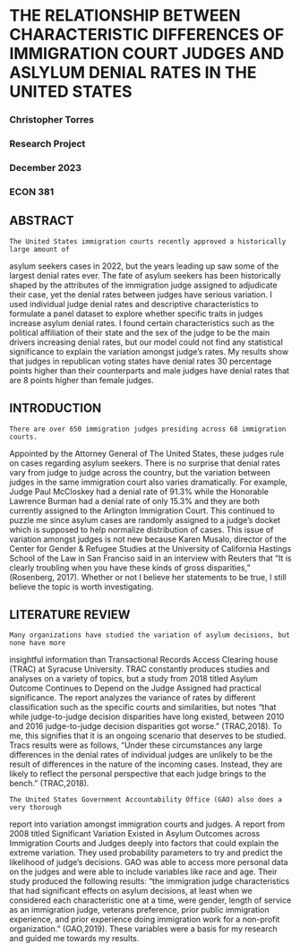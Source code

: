 # THE RELATIONSHIP BETWEEN CHARACTERISTIC DIFFERENCES OF IMMIGRATION COURT JUDGES AND ASLYLUM DENIAL RATES IN THE UNITED STATES
### Christopher Torres 
### Research Project 
### December 2023
### ECON 381

## ABSTRACT
    The United States immigration courts recently approved a historically large amount of
asylum seekers cases in 2022, but the years leading up saw some of the largest denial rates ever.
The fate of asylum seekers has been historically shaped by the attributes of the immigration
judge assigned to adjudicate their case, yet the denial rates between judges have serious
variation. I used individual judge denial rates and descriptive characteristics to formulate a panel
dataset to explore whether specific traits in judges increase asylum denial rates. I found certain
characteristics such as the political affiliation of their state and the sex of the judge to be the
main drivers increasing denial rates, but our model could not find any statistical significance to
explain the variation amongst judge’s rates. My results show that judges in republican voting
states have denial rates 30 percentage points higher than their counterparts and male judges have
denial rates that are 8 points higher than female judges.

## INTRODUCTION
    There are over 650 immigration judges presiding across 68 immigration courts.
Appointed by the Attorney General of The United States, these judges rule on cases regarding
asylum seekers. There is no surprise that denial rates vary from judge to judge across the country,
but the variation between judges in the same immigration court also varies dramatically. For
example, Judge Paul McCloskey had a denial rate of 91.3% while the Honorable Lawrence
Burman had a denial rate of only 15.3% and they are both currently assigned to the Arlington
Immigration Court. This continued to puzzle me since asylum cases are randomly assigned to a
judge’s docket which is supposed to help normalize distribution of cases. This issue of variation
amongst judges is not new because Karen Musalo, director of the Center for Gender & Refugee
Studies at the University of California Hastings School of the Law in San Franciso said in an
interview with Reuters that “It is clearly troubling when you have these kinds of gross
disparities,” (Rosenberg, 2017). Whether or not I believe her statements to be true, I still believe
the topic is worth investigating.

## LITERATURE REVIEW 
    Many organizations have studied the variation of asylum decisions, but none have more
insightful information than Transactional Records Access Clearing house (TRAC) at Syracuse
University. TRAC constantly produces studies and analyses on a variety of topics, but a study
from 2018 titled Asylum Outcome Continues to Depend on the Judge Assigned had practical
significance. The report analyzes the variance of rates by different classification such as the
specific courts and similarities, but notes “that while judge-to-judge decision disparities have
long existed, between 2010 and 2016 judge-to-judge decision disparities got worse.”
(TRAC,2018). To me, this signifies that it is an ongoing scenario that deserves to be studied.
Tracs results were as follows, “Under these circumstances any large differences in the denial
rates of individual judges are unlikely to be the result of differences in the nature of the incoming
cases. Instead, they are likely to reflect the personal perspective that each judge brings to the
bench.” (TRAC,2018).
  
    The United States Government Accountability Office (GAO) also does a very thorough
report into variation amongst immigration courts and judges. A report from 2008 titled
Significant Variation Existed in Asylum Outcomes across Immigration Courts and Judges deeply
into factors that could explain the extreme variation. They used probability parameters to try and
predict the likelihood of judge’s decisions. GAO was able to access more personal data on the
judges and were able to include variables like race and age. Their study produced the following
results: “the immigration judge characteristics that had significant effects on asylum decisions, at
least when we considered each characteristic one at a time, were gender, length of service as an
immigration judge, veterans preference, prior public immigration experience, and prior
experience doing immigration work for a non-profit organization.” (GAO,2019). These variables
were a basis for my research and guided me towards my results.
